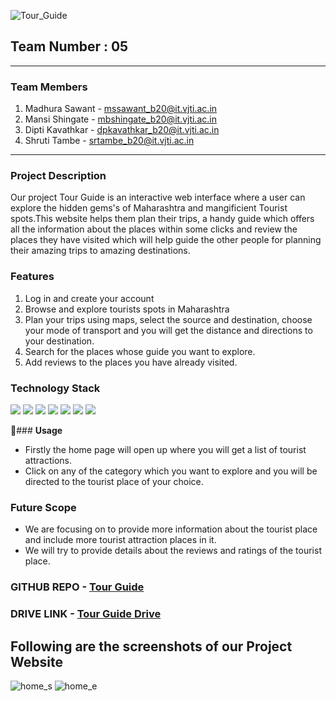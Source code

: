
![Tour_Guide](https://user-images.githubusercontent.com/84861665/165694124-573b199c-9dc5-4aaa-b97b-dca4a038ebb7.png)
## **Team Number : 05**
---
### **Team Members**

1. Madhura Sawant - mssawant_b20@it.vjti.ac.in
2. Mansi Shingate - mbshingate_b20@it.vjti.ac.in
3. Dipti Kavathkar - dpkavathkar_b20@it.vjti.ac.in
4. Shruti Tambe - srtambe_b20@it.vjti.ac.in

---
### **Project Description**

Our project Tour Guide is an interactive web interface where a user can explore the hidden gems's of Maharashtra and mangificient Tourist spots.This website helps them plan their trips, a handy guide which offers all the information about the places within some clicks and review the places they have visited which will help guide the other people for planning their amazing trips to amazing destinations.

### **Features**

1. Log in and create your account
2. Browse and explore tourists spots in Maharashtra
3. Plan your trips using maps, select the source and destination, choose your mode of transport and you will get the distance and directions to your destination.
4. Search for the places whose guide you want to explore.
5. Add reviews to the places you have already visited.

### **Technology Stack**

<img src="https://img.shields.io/badge/HTML5-E34F26?style=for-the-badge&logo=html5&logoColor=white" /> <img src="https://img.shields.io/badge/CSS3-1572B6?style=for-the-badge&logo=css3&logoColor=white" /> <img src="https://img.shields.io/badge/JavaScript-323330?style=for-the-badge&logo=javascript&logoColor=F7DF1E" /> <img src="https://img.shields.io/badge/Bootstrap-563D7C?style=for-the-badge&logo=bootstrap&logoColor=white" />
 <img src="https://img.shields.io/badge/npm-CB3837?style=for-the-badge&logo=npm&logoColor=white" /> <img src="https://img.shields.io/badge/MongoDB-4EA94B?style=for-the-badge&logo=mongodb&logoColor=white" /> <img src="https://img.shields.io/badge/firebase-%23039BE5.svg?style=for-the-badge&logo=firebase" />

:wrench:###  **Usage**
- Firstly the home page will open up where you will get a list of tourist attractions.
- Click on any of the category which you want to explore and you will be directed to the tourist place of     your choice.

### **Future Scope**

- We are focusing on to provide more information about the tourist place and include more tourist attraction places in it.
- We will try to provide details about the reviews and ratings of the tourist place.

### **GITHUB REPO** - [Tour Guide]( https://github.com/Madhura-saw/Tour-Guide)
### **DRIVE LINK** - [Tour Guide Drive](https://drive.google.com/drive/u/0/folders/1RVvO1I57hpM3rurwNt9y_gfzVy2bbC47)

## **Following are the screenshots of our Project Website**

![home_s](https://user-images.githubusercontent.com/90787486/165693429-5fd47043-a0e4-45d0-8a1f-3f65996ba0c9.png)
![home_e](https://user-images.githubusercontent.com/90787486/165693437-6112d4e0-88c4-4de5-aeeb-59f7e3309ea5.png)
